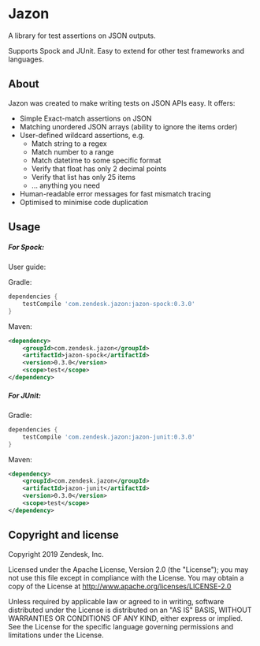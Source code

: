# Jazon
A library for test assertions on JSON outputs. 

Supports Spock and JUnit. Easy to extend for other test frameworks and languages.

## About

Jazon was created to make writing tests on JSON APIs easy. It offers:
* Simple Exact-match assertions on JSON
* Matching unordered JSON arrays (ability to ignore the items order)
* User-defined wildcard assertions, e.g.
    * Match string to a regex
    * Match number to a range
    * Match datetime to some specific format
    * Verify that float has only 2 decimal points
    * Verify that list has only 25 items
    * ... anything you need
* Human-readable error messages for fast mismatch tracing
* Optimised to minimise code duplication 

## Usage

##### For Spock:

User guide: 

Gradle: 
```groovy
dependencies {
    testCompile 'com.zendesk.jazon:jazon-spock:0.3.0'
}
```
Maven:
```xml
<dependency>
    <groupId>com.zendesk.jazon</groupId>
    <artifactId>jazon-spock</artifactId>
    <version>0.3.0</version>
    <scope>test</scope>
</dependency>
```
 
##### For JUnit:

Gradle: 
```groovy
dependencies {
    testCompile 'com.zendesk.jazon:jazon-junit:0.3.0'
}
```
Maven:
```xml
<dependency>
    <groupId>com.zendesk.jazon</groupId>
    <artifactId>jazon-junit</artifactId>
    <version>0.3.0</version>
    <scope>test</scope>
</dependency>
```

## Copyright and license
Copyright 2019 Zendesk, Inc.

Licensed under the Apache License, Version 2.0 (the "License"); you may not use this file except in compliance with the License.
You may obtain a copy of the License at
http://www.apache.org/licenses/LICENSE-2.0

Unless required by applicable law or agreed to in writing, software distributed under the License is distributed on an "AS IS" BASIS, WITHOUT WARRANTIES OR CONDITIONS OF ANY KIND, either express or implied. See the License for the specific language governing permissions and limitations under the License.

